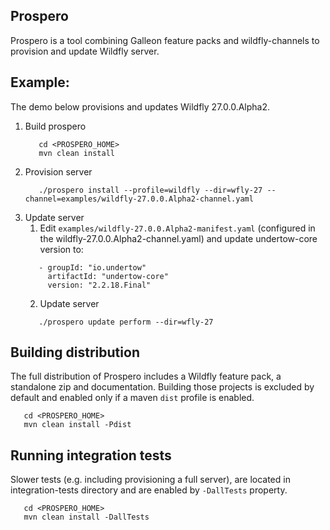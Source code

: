 ## Prospero 
Prospero is a tool combining Galleon feature packs and wildfly-channels to provision 
and update Wildfly server.

## Example:
The demo below provisions and updates Wildfly 27.0.0.Alpha2.

1. Build prospero
   ```
      cd <PROSPERO_HOME>
      mvn clean install
   ```
2. Provision server
   ```
      ./prospero install --profile=wildfly --dir=wfly-27 --channel=examples/wildfly-27.0.0.Alpha2-channel.yaml
   ```
3. Update server
   1. Edit `examples/wildfly-27.0.0.Alpha2-manifest.yaml` (configured in the wildfly-27.0.0.Alpha2-channel.yaml) and update undertow-core version to:
   ```
      - groupId: "io.undertow"
        artifactId: "undertow-core"
        version: "2.2.18.Final"
   ```
   2. Update server
   ```
      ./prospero update perform --dir=wfly-27
   ```

## Building distribution
The full distribution of Prospero includes a Wildfly feature pack, a standalone zip and documentation. Building those projects is excluded by default and enabled only if a maven `dist` profile is enabled.
```
   cd <PROSPERO_HOME>
   mvn clean install -Pdist
```

## Running integration tests
Slower tests (e.g. including provisioning a full server), are located in integration-tests directory and are enabled by `-DallTests` property.
```
   cd <PROSPERO_HOME>
   mvn clean install -DallTests
```